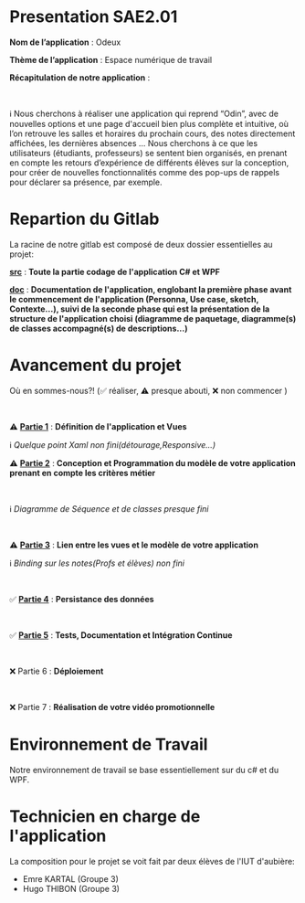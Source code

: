 # Presentation SAE2.01

**Nom de l’application** : Odeux 
</br>

**Thème de l’application** : Espace numérique de travail

**Récapitulation de notre application** :

</br>

:information_source: Nous cherchons à réaliser une application qui reprend “Odin”, avec de nouvelles options et une page d'accueil bien plus complète et intuitive, où l’on retrouve les salles et horaires du prochain cours, des notes directement affichées, les dernières absences ... Nous cherchons à ce que les utilisateurs (étudiants, professeurs) se sentent bien organisés, en prenant en compte les retours d’expérience de différents élèves sur la conception, pour créer de nouvelles fonctionnalités comme des pop-ups de rappels pour déclarer sa présence, par exemple. 


# Repartion du Gitlab

La racine de notre gitlab est composé de deux dossier essentielles au projet:

[**src**](src/Odeux) : **Toute la partie codage de l'application C# et WPF**

[**doc**](doc) : **Documentation de l'application, englobant la première phase avant le commencement de l'application (Personna, Use case, sketch, Contexte...), suivi de la seconde phase qui est la présentation de la structure de l'application choisi (diagramme de paquetage, diagramme(s) de classes accompagné(s) de descriptions...)**

# Avancement du projet

Où en sommes-nous?! (:white_check_mark: réaliser, :warning: presque abouti, :x: non commencer )

</br>

:warning: [**Partie 1**](src/doc/phase_1) : **Définition de l'application et Vues**
</br>

:information_source: _Quelque point Xaml non fini(détourage,Responsive...)_
</br>

:warning: [**Partie 2**](src/Odeux/Modele) : **Conception et Programmation du modèle de votre application prenant en compte les critères métier**

</br>

:information_source: _Diagramme de Séquence et de classes presque fini_

</br>

:warning: [**Partie 3**](src/Odeux) : **Lien entre les vues et le modèle de votre application**
</br>

:information_source: _Binding sur les notes(Profs et élèves) non fini_

</br>

:white_check_mark: [**Partie 4**](src/Odeux/DataContractPersistance) : **Persistance des données**

</br>

:white_check_mark: [**Partie 5**](src/Odeux/Tests) : **Tests, Documentation et Intégration Continue**

</br>

:x: Partie 6 : **Déploiement**

</br>

:x: Partie 7 : **Réalisation de votre vidéo promotionnelle**

# Environnement de Travail

Notre environnement de travail se base essentiellement sur du c# et du WPF.

# Technicien en charge de l'application

La composition pour le projet se voit fait par deux élèves de l'IUT d'aubière:
- Emre KARTAL (Groupe 3)
- Hugo THIBON (Groupe 3)